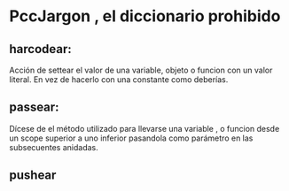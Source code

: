 # PccJargon , el diccionario prohibido

## harcodear:
Acción de settear el valor de una variable, objeto o funcion con un valor literal. En vez de hacerlo con una constante como deberías.
## passear:
Dícese de el método utilizado para llevarse una variable , o funcion desde un scope superior a uno inferior pasandola como parámetro en las subsecuentes anidadas.
## pushear 
